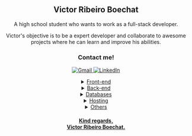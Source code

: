 <div align="center">
 
## Victor Ribeiro Boechat
A high school student who wants to work as a full-stack developer. 

Victor's objective is to be a expert developer and collaborate to awesome projects where he can learn and improve his abilities.
 
### Contact me!

<!-- SOCIAL MEDIA LINKS -->
<a href="mailto:victor2005contato@gmail.com" target="_blank"><img src="https://img.shields.io/badge/Gmail-D14836?style=for-the-badge&logo=gmail&logoColor=white" alt="Gmail" />
<a href="https://www.linkedin.com/in/victor-ribeiro-boechat-641225238/" target="_blank"><img src="https://img.shields.io/badge/linkedin-%230077B5.svg?style=for-the-badge&logo=linkedin&logoColor=white" alt="LinkedIn" />

<details>
 <summary>Front-end</summary>

 ![HTML5](https://img.shields.io/badge/html5-%23E34F26.svg?style=for-the-badge&logo=html5&logoColor=white)
 ![CSS3](https://img.shields.io/badge/css3-%231572B6.svg?style=for-the-badge&logo=css3&logoColor=white)
 ![JavaScript](https://img.shields.io/badge/javascript-%23323330.svg?style=for-the-badge&logo=javascript&logoColor=%23F7DF1E)
 ![TypeScript](https://img.shields.io/badge/typescript-%23007ACC.svg?style=for-the-badge&logo=typescript&logoColor=white)
 ![React](https://img.shields.io/badge/react-%2320232a.svg?style=for-the-badge&logo=react&logoColor=%2361DAFB)
 ![Next JS](https://img.shields.io/badge/Next-black?style=for-the-badge&logo=next.js&logoColor=white)
 ![Vite](https://img.shields.io/badge/vite-%23646CFF.svg?style=for-the-badge&logo=vite&logoColor=white)
 ![Chakra](https://img.shields.io/badge/chakra-%234ED1C5.svg?style=for-the-badge&logo=chakraui&logoColor=white)
 
</details>
<details>
 <summary>Back-end</summary>

 ![NodeJS](https://img.shields.io/badge/node.js-6DA55F?style=for-the-badge&logo=node.js&logoColor=white)
 ![Express.js](https://img.shields.io/badge/express.js-%23404d59.svg?style=for-the-badge&logo=express&logoColor=%2361DAFB)
 ![NestJS](https://img.shields.io/badge/nestjs-%23E0234E.svg?style=for-the-badge&logo=nestjs&logoColor=white)
 ![Prisma](https://img.shields.io/badge/Prisma-3982CE?style=for-the-badge&logo=Prisma&logoColor=white)
</details>
<details>
 <summary>Databases</summary>

 ![Postgres](https://img.shields.io/badge/postgres-%23316192.svg?style=for-the-badge&logo=postgresql&logoColor=white)
</details>
<details>
 <summary>Hosting</summary>

 ![Vercel](https://img.shields.io/badge/vercel-%23000000.svg?style=for-the-badge&logo=vercel&logoColor=white)
</details>
<details>
 <summary>Others</summary>

 ![NPM](https://img.shields.io/badge/NPM-%23CB3837.svg?style=for-the-badge&logo=npm&logoColor=white)
 ![Yarn](https://img.shields.io/badge/yarn-%232C8EBB.svg?style=for-the-badge&logo=yarn&logoColor=white)
 ![Figma](https://img.shields.io/badge/figma-%23F24E1E.svg?style=for-the-badge&logo=figma&logoColor=white)
 ![Neovim](https://img.shields.io/badge/NeoVim-%2357A143.svg?&style=for-the-badge&logo=neovim&logoColor=white)
 ![Git](https://img.shields.io/badge/git-%23F05033.svg?style=for-the-badge&logo=git&logoColor=white)
</details>

#### Kind regards, <br />Victor Ribeiro Boechat.

</div>
